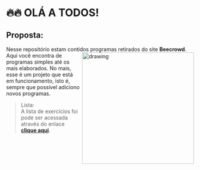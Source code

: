 # 🔥🔥 OLÁ A TODOS! 

## Proposta:

Nesse repositório estam contidos programas retirados do site **Beecrowd**. Aqui você encontra de <img src="https://external-content.duckduckgo.com/iu/?u=https%3A%2F%2Forig00.deviantart.net%2Fb39d%2Ff%2F2015%2F217%2F5%2Fe%2Fgear_gif_by_zero_the_noob_artis-d94baao.gif&f=1&nofb=1&ipt=057462a214ba1bf5f78f6a9fce8da9a9c5a6910178bd142be30794a7356ecba6&ipo=images" img align="right" alt="drawing" style="width:300px;"/> programas simples até os mais elaborados. No mais, esse é um projeto que está em funcionamento, isto é, sempre que possível adiciono novos programas.   

> Lista:   
> A lista de exercícios foi pode ser acessada através do enlace **[clique aqui](https://www.beecrowd.com.br/judge/pt/problems/index/1)**.
